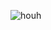 
![houh](https://user-images.githubusercontent.com/17668390/44597685-52549800-a7f2-11e8-9cf1-d197fb126dfd.JPG)

